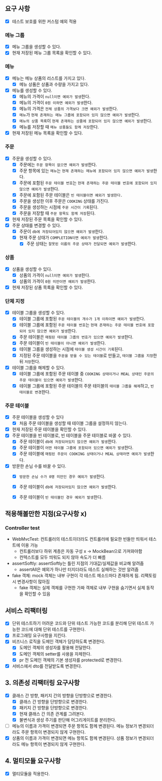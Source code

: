 
## 요구 사항
- [x] 테스트 보호를 위한 커스텀 예외 적용

### 메뉴 그룹
- [x] 메뉴 그룹을 생성할 수 있다.
- [x] 현재 저장된 메뉴 그룹 목록을 확인할 수 있다.

### 메뉴
- [x] 메뉴는 메뉴 상품의 리스트를 가지고 있다.
    - [x] 메뉴 상품은 상품과 수량을 가지고 있다.
- [x] 메뉴를 생성할 수 있다.
    - [x] 메뉴의 가격이 `null이면 예외가 발생`한다.
    - [x] 메뉴의 가격이 `0원 이하면 예외가 발생`한다.
    - [x] 메뉴의 가격은 `전체 상품의 가격보다 크면 예외가 발생`한다.
    - [x] `메뉴`가 `현재 존재하는 메뉴 그룹에 포함되어 있지 않으면 예외가 발생`한다.
    - [x] `메뉴의 상품 목록`이 `현재 존재하는 상품에 포함되어 있지 않으면 예외가 발생`한다.
    - [x] 메뉴를 저장할 때 `메뉴 상품들도 함께 저장`한다.
- [x] 현재 저장된 메뉴 목록을 확인할 수 있다.

### 주문
- [x] 주문을 생성할 수 있다.
    - [x] 주문에는 `주문 항목이 없으면 예외가 발생`한다.
    - [x] 주문 항목에 있는 `메뉴`는 `현재 존재하는 메뉴에 포함되어 있지 않으면 예외가 발생`한다.
    - [x] 주문에 포함된 `주문 테이블 번호`는 `현재 존재하는 주문 테이블 번호에 포함되어 있지 않으면 예외가 발생`한다.
    - [x] 주문에 포함된 주문 테이블은 `빈 테이블이면 예외가 발생한다.`
    - [x] 주문을 생성한 이후 주문은 `COOKING` 상태를 가진다.
    - [x] 주문을 생성하는 시점에 `주문 시간이 기록`된다.
    - [x] 주문을 저장할 때 `주문 항목도 함께 저장`된다.
- [x] 현재 저장된 주문 목록을 확인할 수 있다.
- [x] 주문 상태를 변경할 수 있다.
    - [x] 주문이 `db에 저장되어있지 않으면 예외가 발생`한다.
    - [x] 현재 주문 상태가 `COMPLETION이면 예외가 발생`한다.
        - [x] 주문 상태는 `잘못된 이름의 주문 상태가 전달되면 예외가 발생`한다.

### 상품
- [x] 상품을 생성할 수 있다.
    - [x] 상품의 가격이 `null이면 예외가 발생`한다.
    - [x] 상품의 가격이 `0원 미만이면 예외가 발생`한다.
- [x] 현재 저장된 상품 목록을 확인할 수 있다.

### 단체 지정
- [x] 테이블 그룹을 생성할 수 있다.
    - [x] 테이블 그룹에 포함된 `주문 테이블의 개수가 1개 이하이면 예외가 발생`한다.
    - [x] 테이블 그룹에 포함된 `주문 테이블 번호`는 `현재 존재하는 주문 테이블 번호에 포함되어 있지 않으면 예외가 발생`한다.
    - [x] 주문 테이블은 `매핑된 테이블 그룹의 번호가 있으면 예외가 발생`한다.
    - [x] 주문 테이블이 `빈 테이블이 아니면 예외가 발생`한다.
    - [x] 테이블 그룹을 생성하는 시점에 `테이블 생성 시간이 기록`된다.
    - [x] 지정된 주문 테이블을 `주문을 받을 수 있는 테이블`로 만들고, `테이블 그룹을 지정`한 뒤 `저장`한다.
- [x] 테이블 그룹을 해제할 수 있다.
    - [x] 테이블 그룹에 포함된 주문 테이블 중 `COOKING 상태이거나 MEAL 상태인 주문의 주문 테이블이 있으면 예외가 발생`한다.
    - [x] 테이블 그룹에 포함된 주문 테이블의 주문 테이블의 `테이블 그룹을 해제`하고, `빈 테이블로 변경`한다.

### 주문 테이블
- [x] 주문 테이블을 생성할 수 있다
    - [x] 처음 주문 테이블을 생성할 때 테이블 그룹을 설정하지 않는다.
- [x] 현재 저장된 주문 테이블을 확인할 수 있다.
- [x] 주문 테이블을 빈 테이블로, 빈 테이블을 주문 테이블로 바꿀 수 있다.
    - [x] 주문 테이블이 `db에 저장되어있지 않으면 예외가 발생`한다.
    - [x] 주문 테이블이 `어떤 테이블 그룹에 포함되어 있으면 예외가 발생`한다.
    - [x] 주문 테이블에 `매핑된 주문이 COOKING 상태이거나 MEAL 상태라면 예외가 발생`한다.
- [x] 방문한 손님 수를 바꿀 수 있다.
    - [x] `방문한 손님 수가 0명 미만인 경우 예외가 발생`한다.
    - [x] 주문 테이블이 `db에 저장되어있지 않으면 예외가 발생`한다.
    - [x] 주문 테이블이 `빈 테이블인 경우 예외가 발생`한다.


## 적용해볼만한 지점(요구사항 x)
### Controller test
- WebMvcTest: 컨트롤러의 테스트이더라도 컨트롤러에 필요한 빈들만 띄워서 테스트에 이용 가능
    - 컨트롤러보다 하위 계층은 자동 구성 x -> MockBean으로 가져와야함
    - 컨텍스트를 모두 띄워도 되지 않아 속도가 더 빠름
- assertSoftly: assertSoftly는 틀린 지점의 기대값/실제값을 비교해 알려줌
    - assertAll은 예외가 하나만 터지더라도 테스트 실패하는 것만 알려줌
- fake 객체: mock 객체는 내부 구현이 각 테스트 메소드마다 존재하게 됨. 리팩토링 시 변경사항이 많아짐
    - fake 객체는 실제 객체를 구현한 가짜 객체로 내부 구현을 숨기면서 실제 동작을 확인할 수 있음

## 서비스 리팩터링
- [x] 단위 테스트하기 어려운 코드와 단위 테스트 가능한 코드를 분리해 단위 테스트 가능한 코드에 대해 단위 테스트를 구현한다.
- [x] 프로그래밍 요구사항을 지킨다.
- [x] 비즈니스 로직을 도메인 객체가 담당하도록 변경한다.
    - [x] 도메인 객체의 생성자를 활용해 전달한다.
    - [x] 도메인 객체의 setter를 사용을 자제한다.
    - [x] pr 전 도메인 객체의 기본 생성자를 protected로 변경한다.
- [x] 서비스에서 dto를 전달받도록 변경한다.

## 3. 의존성 리팩터링 요구사항
- [x] 클래스 간 방향, 패키지 간의 방향을 단방향으로 변경한다.
    - [x] 클래스 간 방향을 단방향으로 변경한다.
    - [x] 패키지 간 방향을 단방향으로 변경한다.
    - [x] 현재 클래스 간 의존 관계를 그려본다.
    - [x] 불변식과 생성 주기를 판단해 어그리게이트를 분리한다.
- [ ] 메뉴의 이름과 가격이 변경되면 주문 항목도 함께 변경된다. 메뉴 정보가 변경되더라도 주문 항목이 변경되지 않게 구현한다.
- [x] 상품의 이름과 가격이 변경되면 메뉴 항목도 함께 변경된다. 상품 정보가 변경되더라도 메뉴 항목이 변경되지 않게 구현한다.

## 4. 멀티모듈 요구사항
- [x] 멀티모듈을 적용한다.
